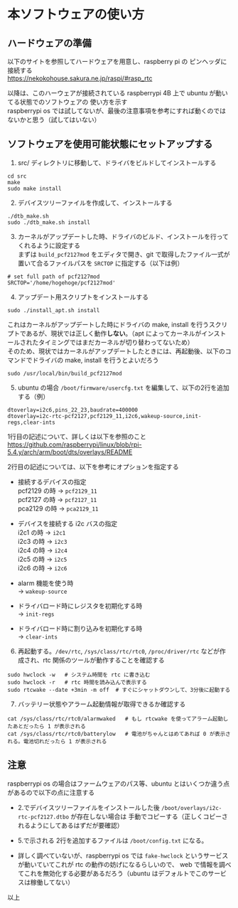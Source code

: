 # 本ソフトウェアの使い方

## ハードウェアの準備
   
   以下のサイトを参照してハードウェアを用意し、raspberry pi の ピンヘッダに接続する  
   https://nekokohouse.sakura.ne.jp/raspi/#rasp_rtc
   
   以降は、このハーウェアが接続されている raspberrypi 4B 上で ubuntu が動いてる状態でのソフトウェアの
   使い方を示す  
   raspberrypi os では試してないが、最後の注意事項を参考にすれば動くのではないかと思う（試してはいない）  

## ソフトウェアを使用可能状態にセットアップする

1. src/ ディレクトリに移動して、ドライバをビルドしてインストールする
```shell:bash
cd src
make
sudo make install
```

2. デバイスツリーファイルを作成して、インストールする
```shell:bash
./dtb_make.sh
sudo ./dtb_make.sh install
```

3. カーネルがアップデートした時、ドライバのビルド、インストールを行ってくれるように設定する  
まずは `build_pcf2127mod` をエディタで開き、git で取得したファイル一式が置いて合るファイルパスを `SRCTOP` に指定する（以下は例）
```shell:bash
# set full path of pcf2127mod
SRCTOP='/home/hogehoge/pcf2127mod'
```

4. アップデート用スクリプトをインストールする
```shell:bash
sudo ./install_apt.sh install
```
これはカーネルがアップデートした時にドライバの make, install を行うスクリプトであるが、現状では正しく動作**しない**。（apt によってカーネルがインストールされたタイミングではまだカーネルが切り替わってないため）  
そのため、現状ではカーネルがアップデートしたときには、再起動後、以下のコマンドでドライバの make, install を行うとよいだろう
```shell:bash
sudo /usr/local/bin/build_pcf2127mod
```

5. ubuntu の場合 `/boot/firmware/usercfg.txt` を編集して、以下の2行を追加する（例）
```text:dts
dtoverlay=i2c6,pins_22_23,baudrate=400000
dtoverlay=i2c-rtc-pcf2127,pcf2129_11,i2c6,wakeup-source,init-regs,clear-ints
```
1行目の記述について、詳しくは以下を参照のこと  
https://github.com/raspberrypi/linux/blob/rpi-5.4.y/arch/arm/boot/dts/overlays/README

2行目の記述については、以下を参考にオプションを指定する
- 接続するデバイスの指定  
  pcf2129 の時 -> `pcf2129_11`  
  pcf2127 の時 -> `pcf2127_11`  
  pca2129 の時 -> `pca2129_11`  

- デバイスを接続する i2c バスの指定  
      i2c1 の時 -> `i2c1`  
      i2c3 の時 -> `i2c3`  
      i2c4 の時 -> `i2c4`  
      i2c5 の時 -> `i2c5`  
      i2c6 の時 -> `i2c6`  

- alarm 機能を使う時  
-> `wakeup-source`

- ドライバロード時にレジスタを初期化する時  
-> `init-regs`

- ドライバロード時に割り込みを初期化する時  
-> `clear-ints`

6. 再起動する。`/dev/rtc`, `/sys/class/rtc/rtc0`, `/proc/driver/rtc` などが作成され、rtc 関係のツールが動作することを確認する
```shell:bash
sudo hwclock -w   # システム時間を rtc に書き込む
sudo hwclock -r   # rtc 時間を読み込んで表示する
sudo rtcwake --date +3min -m off  # すぐにシャットダウンして、3分後に起動する
```

7. バッテリー状態やアラーム起動情報が取得できるか確認する
```shell:bash
cat /sys/class/rtc/rtc0/alarmwaked   # もし rtcwake を使ってアラーム起動したあとだったら 1 が表示される
cat /sys/class/rtc/rtc0/batterylow   # 電池がちゃんとはめてあれば 0 が表示される。電池切れだったら 1 が表示される
```

## 注意
raspberrypi os の場合はファームウェアのパス等、ubuntu とはいくつか違う点があるので以下の点に注意する

  - 2.でデバイスツリーファイルをインストールした後 `/boot/overlays/i2c-rtc-pcf2127.dtbo` が存在しない場合は
    手動でコピーする（正しくコピーされるようにしてあるはずだが要確認）

  - 5.で示される 2行を追加するファイルは `/boot/config.txt` になる。  

  - 詳しく調べていないが、raspberrypi os では `fake-hwclock` というサービスが動いていてこれが rtc の動作の妨げになるらしいので、
    web で情報を調べてこれを無効化する必要があるだろう（ubuntu はデフォルトでこのサービスは稼働してない）


以上
